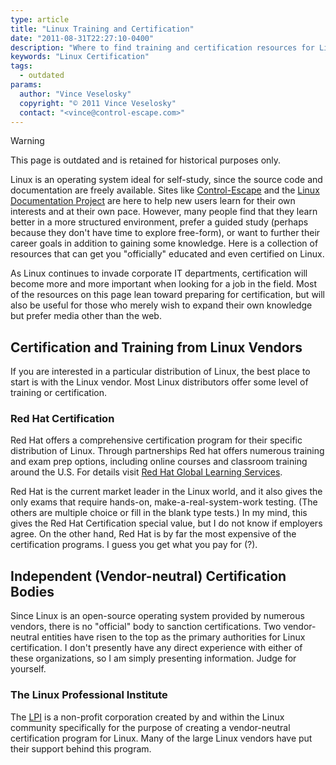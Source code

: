 ```yaml
---
type: article
title: "Linux Training and Certification"
date: "2011-08-31T22:27:10-0400"
description: "Where to find training and certification resources for Linux."
keywords: "Linux Certification"
tags:
  - outdated
params:
  author: "Vince Veselosky"
  copyright: "© 2011 Vince Veselosky"
  contact: "<vince@control-escape.com>"
---
```


> [!WARNING]
> This page is outdated and is retained for historical purposes only.

Linux is an operating system ideal for self-study, since the source code and
documentation are freely available. Sites like
[Control-Escape](http://www.control-escape.com) and the
[Linux Documentation Project](http://tldp.org) are here to help new users learn for
their own interests and at their own pace. However, many people find that they learn
better in a more structured environment, prefer a guided study (perhaps because they
don\'t have time to explore free-form), or want to further their career goals in
addition to gaining some knowledge. Here is a collection of resources that can get you
\"officially\" educated and even certified on Linux.

As Linux continues to invade corporate IT departments, certification will become more
and more important when looking for a job in the field. Most of the resources on this
page lean toward preparing for certification, but will also be useful for those who
merely wish to expand their own knowledge but prefer media other than the web.

## Certification and Training from Linux Vendors

If you are interested in a particular distribution of Linux, the best place to start is
with the Linux vendor. Most Linux distributors offer some level of training or
certification.

### Red Hat Certification

Red Hat offers a comprehensive certification program for their specific distribution of
Linux. Through partnerships Red hat offers numerous training and exam prep options,
including online courses and classroom training around the U.S. For details visit
[Red Hat Global Learning Services](http://www.redhat.com/training/).

Red Hat is the current market leader in the Linux world, and it also gives the only
exams that require hands-on, make-a-real-system-work testing. (The others are multiple
choice or fill in the blank type tests.) In my mind, this gives the Red Hat
Certification special value, but I do not know if employers agree. On the other hand,
Red Hat is by far the most expensive of the certification programs. I guess you get what
you pay for (?).

## Independent (Vendor-neutral) Certification Bodies

Since Linux is an open-source operating system provided by numerous vendors, there is no
\"official\" body to sanction certifications. Two vendor-neutral entities have risen to
the top as the primary authorities for Linux certification. I don\'t presently have any
direct experience with either of these organizations, so I am simply presenting
information. Judge for yourself.

### The Linux Professional Institute

The [LPI](http://www.lpi.org) is a non-profit corporation created by and within the
Linux community specifically for the purpose of creating a vendor-neutral certification
program for Linux. Many of the large Linux vendors have put their support behind this
program.
